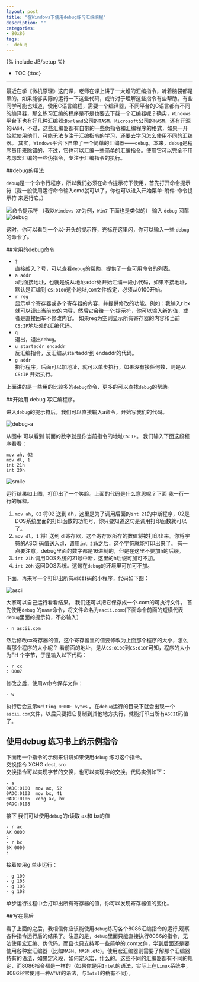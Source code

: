 ```yaml
---
layout: post
title: "在Windows下使用debug练习汇编编程"
description: ""
categories:
- 80x86 
tags: 
-  debug
---
```

{% include JB/setup %}
* TOC
{:toc}
<div style="border-bottom: 1px solid #ccc;line-height: 1.3em;"></div>

最近在学《微机原理》这门课，老师在课上讲了一大堆的汇编指令，听着脑袋都是晕的。如果能够实际的运行一下这些代码，或许对于理解这些指令有些帮助。有些同学可能也知道，使用C语言编程，需要一个编译器，不同平台的C语言都有不同的编译器，那么练习汇编的程序是不是也要去下载一个汇编器呢？确实，`Windows`平台下也有好几种汇编器:`Borland`公司的`TASM`，`Microsoft`公司的`MASM`，还有开源的`NASM`，不过，这些汇编器都有自带的一些伪指令和汇编程序的格式，如果一开始就使用他们，可能无法专注于汇编指令的学习，还要去学习怎么使用不同的汇编器。
 其实，`Windows`平台下自带了一个简单的汇编器——`debug`。本来，`debug`是程序员用来除错的，不过，它也可以汇编一些简单的汇编指令。使用它可以完全不用考虑宏汇编的一些伪指令，专注于汇编指令的执行。
 
##debug的用法
 
  `debug`是一个命令行程序，所以我们必须在命令提示符下使用，首先打开命令提示符（我一般使用运行命令输入cmd就可以了，你也可以进入开始菜单-附件-命令提示符 来运行它。）
  
![命令提示符](/images/cmd.png) （我以`Windows XP`为例，`Win7` 下面也是类似的）
输入 `debug` 回车
![debug](/images/debug.png)

这时，你可以看到一个以-开头的提示符，光标在这里闪，你可以输入一些 `debug`的命令了。

##常用的debug命令

 * `?`   
    直接敲入？号，可以查看`debug`的帮助，提供了一些可用命令的列表。
 * `a addr`   
    a后面接地址，也就是说从地址addr处开始汇编一段小代码，如果不接地址，默认是汇编到 `CS:0100`这个地址,`COM`文件规定，必须从0100开始。
 * `r reg`   
    显示单个寄存器或多个寄存器的内容，并提供修改的功能。例如：我输入r bx 就可以读出当前bx的内容，然后它会给一个:提示符，你可以输入新的值，或者是直接回车不修改内容。 如果reg为空则显示所有寄存器的内容和当前`CS:IP`地址处的汇编代码。
 * `q`   
    退出，退出`debug`。
 * `u startaddr endaddr`    
    反汇编指令，反汇编从startaddr到 endaddr的代码。
 * `g addr`     
    执行程序，后面可以加地址，就可以单步执行，如果没有接任何数，则是从 `CS:IP` 开始执行。

上面讲的是一些用的比较多的`debug`命令，更多的可以查找`debug`的帮助。

##开始用 debug 写汇编程序。

进入`debug`的提示符后，我们可以直接输入a命令，开始写我们的代码。

![debug-a](/images/debug-a.png)

从图中 可以看到 前面的数字就是你当前指令的地址`CS:IP`。
我们输入下面这段程序看看：


    mov ah, 02
    mov dl, 1
    int 21h
    int 20h

![smile](/images/smile.png)

运行结果如上图，打印出了一个笑脸。上面的代码是什么意思呢？下面 我一行一行的解释。

1. `mov ah, 02` 将02 送到 ah，这里是为了调用后面的`int 21`的中断程序，02是DOS系统里面的打印函数的功能号，你只要知道这句是调用打印函数就可以了。
2. `mov dl, 1`  将1 送到 dl寄存器，这个寄存器所存的数值将被打印出来。你将字符的ASCII码值送入dl，调用`int 21h`之后，这个字符就能打印出来了。
有一点要注意，debug里面的数字都是16进制的，但是在这里不要加h的后缀。
3. `int 21h` 调用DOS系统的21号中断，这里的h后缀可加可不加。
4. `int 20h`  返回DOS系统。这句在`debug`的环境里可加可不加。

下面，再来写一个打印出所有`ASCII`码的小程序，代码如下图：

![ascii](/images/ascii.png)

大家可以自己运行看看结果。
我们还可以把它保存成一个.com的可执行文件。
首先使用`debug` 的`name`命令，将文件命名为`ascii.com`:(下面命令前面的短横代表`debug`里面的提示符，不必输入）
    
    - n ascii.com

然后修改cx寄存器的值，这个寄存器里的值要修改为上面那个程序的大小，怎么看那个程序的大小呢？ 看前面的地址，是从`CS:0100`到`CS:010F`可知，程序的大小为FH 个字节，于是输入以下代码：

    - r cx
    : 0007

修改之后，使用w命令保存文件：

    - w

执行后会显示`Writing 0000F bytes` 。在`debug`运行的目录下就会出现一个`ascii.com`文件，以后只要把它复制到其他地方执行，就能打印出所有`ASCII`码值了。


## 使用debug 练习书上的示例指令

下面用一个指令的示例来讲讲如果使用`debug` 练习这个指令。    
  交换指令  XCHG dest, src     
  交换指令可以实现字节的交换，也可以实现字的交换。代码实例如下：
 
    - a
    0ADC:0100  mov ax, 52
    0ADC:0103  mov bx, 41
    0ADC:0106  xchg ax, bx
    0ADC:0108

接下 我们可以使用`debug`的r读取 ax和 bx的值

    - r ax 
    AX 0000
    :
    - r bx
    BX 0000
    :

接着使用g 单步运行：
    
    - g 100
    - g 103
    - g 106
    - g 108

单步运行过程中会打印出所有寄存器的值，你可以发现寄存器值的变化。

##写在最后

看了上面的之后，我相信你应该能使用`debug`练习各个8086汇编指令的运行,观察各种指令运行后的结果了。注意的是，`debug`里面只能直接执行8086的指令，无法使用宏汇编、伪代码。而且也只支持写一些简单的.com文件，学到后面还是要使用各种宏汇编器（比如`MASM`、`NASM` .etc)。使用宏汇编器则需要了解那个汇编器特有的语法，如果定义段，如何定义宏，什么的。这些不同的汇编器都有不同的规定，而8086指令都是一样的（如果你是用`Intel`的语法，实际上在`Linux`系统中，8086经常使用一种`AT&T`的语法，与`Intel`的稍有不同）。

